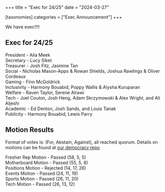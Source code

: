 +++
title = "Exec for 24/25"
date = "2024-03-27"

[taxonomies]
categories = ["Exec Announcement"]
+++

We have exec!!!!

<!-- more --> 

## Exec for 24/25

President - Alia Meek  
Secretary - Lucy Siket  
Treasurer - Josh Fitz, Jasmine Tan  
Social - Nicholas Mason-Apps & Rowan Shields​, Joshua Rawlings & Oliver Cordeaux  
Gaming - Finn McGoldrick   
Inclusivity - Harmony Bouabid, Poppy Wallis & Alysha Kuruparan  
Welfare - Raven Taylor, Serene Alrawi  
Tech - Joel Coulon, Josh Heng, Adam Skrzymowski & Alex Wright, and Ali Aljeshi  
Academic - Ed Denton, Josh Sands, and Louis Tanak  
Publicity - Harmony Bouabid, Lewis Parry  

## Motion Results
Format of votes is: (For, Abstain, Against), all reached quorum.
Details on motions can be found at [our democracy repo](https://github.com/UWCS/democracy/tree/main/motions-24)

Fresher Rep Motion - Passed (58, 5, 5)  
Motherboard Motion - Passed (55, 5, 8)  
Positions Motion - Rejected (14, 17, 28)  
Events Motion - Passed (24, 11, 19)  
Sports Motion - Passed (26, 11, 20)  
Tech Motion - Passed (26, 13, 12)  